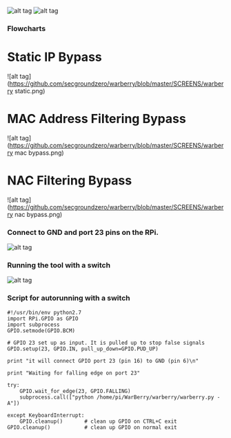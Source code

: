 ![alt tag](https://github.com/secgroundzero/warberry/blob/master/SCREENS/1.png)
![alt tag](https://github.com/secgroundzero/warberry/blob/master/SCREENS/2.png)


### Flowcharts

# Static IP Bypass
![alt tag](https://github.com/secgroundzero/warberry/blob/master/SCREENS/warberry static.png)

# MAC Address Filtering Bypass
![alt tag](https://github.com/secgroundzero/warberry/blob/master/SCREENS/warberry mac bypass.png)

# NAC Filtering Bypass
![alt tag](https://github.com/secgroundzero/warberry/blob/master/SCREENS/warberry nac bypass.png)



### Connect to GND and port 23 pins on the RPi.
![alt tag](https://github.com/secgroundzero/warberry/blob/master/SCREENS/IMG_2394.JPG)


### Running the tool with a switch
![alt tag](https://github.com/secgroundzero/warberry/blob/master/SCREENS/IMG_2393.JPG)


### Script for autorunning with a switch

```
#!/usr/bin/env python2.7
import RPi.GPIO as GPIO
import subprocess
GPIO.setmode(GPIO.BCM)

# GPIO 23 set up as input. It is pulled up to stop false signals
GPIO.setup(23, GPIO.IN, pull_up_down=GPIO.PUD_UP)

print "it will connect GPIO port 23 (pin 16) to GND (pin 6)\n"

print "Waiting for falling edge on port 23"

try:
    GPIO.wait_for_edge(23, GPIO.FALLING)
    subprocess.call(["python /home/pi/WarBerry/warberry/warberry.py -A"])

except KeyboardInterrupt:
    GPIO.cleanup()       # clean up GPIO on CTRL+C exit
GPIO.cleanup()           # clean up GPIO on normal exit

```
